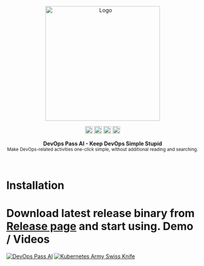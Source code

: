 <!-- ⚠️ This README has been generated from the file(s) "blueprint.md" ⚠️--><p align="center">
  <img src="https://static.wixstatic.com/media/09a6dd_eae6b87971dd4d14ba7792cdd237dd76~mv2.png" alt="Logo" width="300" height="auto" />
</p>
<p align="center">
		<a href="https://github.com/devopspass/devopspass"><img alt="Release" src="https://img.shields.io/github/release/devopspass/devopspass.svg" height="20"/></a>
<a href="https://github.com/devopspass/devopspass"><img alt="Build Linux" src="https://github.com/devopspass/devopspass/actions/workflows/linux.yml/badge.svg" height="20"/></a>
<a href="https://github.com/devopspass/devopspass"><img alt="Build Windows" src="https://github.com/devopspass/devopspass/actions/workflows/windows.yml/badge.svg" height="20"/></a>
<a href="https://github.com/devopspass/devopspass"><img alt="Build MacOS" src="https://github.com/devopspass/devopspass/actions/workflows/macos.yml/badge.svg" height="20"/></a>
	</p>

<p align="center">
  <b>DevOps Pass AI - Keep DevOps Simple Stupid</b></br>
  <sub>Make DevOps-related activities one-click simple, without additional reading and searching.<sub>
</p>

<br />


Installation
============

Download latest release binary from [Release page](https://github.com/devopspass/devopspass/releases) and start using.
Demo / Videos
=============

[![DevOps Pass AI](https://img.youtube.com/vi/FdZdQPT6TOY/0.jpg)](https://youtu.be/FdZdQPT6TOY)
[![Kubernetes Army Swiss Knife](https://img.youtube.com/vi/fRGozFnP-Yk/0.jpg)](https://youtu.be/fRGozFnP-Yk)


